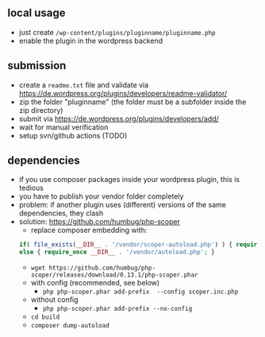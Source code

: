 ## local usage

- just create ```/wp-content/plugins/pluginname/pluginname.php```
- enable the plugin in the wordpress backend

## submission

- create a ```readme.txt``` file and validate via https://de.wordpress.org/plugins/developers/readme-validator/
- zip the folder "pluginname" (the folder must be a subfolder inside the zip directory)
- submit via https://de.wordpress.org/plugins/developers/add/
- wait for manual verification
- setup svn/github actions (TODO)

## dependencies

- if you use composer packages inside your wordpress plugin, this is tedious
- you have to publish your vendor folder completely
- problem: if another plugin uses (different) versions of the same dependencies, they clash
- solution: https://github.com/humbug/php-scoper
  - replace composer embedding with:
  ```php
  if( file_exists(__DIR__ . '/vendor/scoper-autoload.php') ) { require_once __DIR__ . '/vendor/scoper-autoload.php'; }
  else { require_once __DIR__ . '/vendor/autoload.php'; }
  ```
  - ```wget https://github.com/humbug/php-scoper/releases/download/0.13.1/php-scoper.phar```
  - with config (recommended, see below)
    - ```php php-scoper.phar add-prefix  --config scoper.inc.php```
  - without config
    - ```php php-scoper.phar add-prefix --no-config```
  - ```cd build```
  - ```composer dump-autoload```
